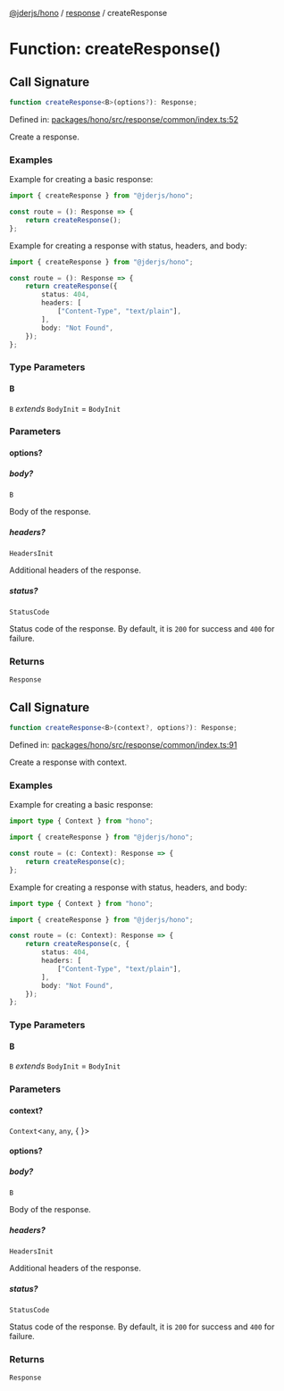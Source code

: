 [@jderjs/hono](../../README.md) / [response](../README.md) / createResponse

# Function: createResponse()

## Call Signature

```ts
function createResponse<B>(options?): Response;
```

Defined in: [packages/hono/src/response/common/index.ts:52](https://github.com/jder-std/hono/blob/f2f73ec679525d06b67f906feb4542e6a1926d67/packages/hono/src/response/common/index.ts#L52)

Create a response.

### Examples

Example for creating a basic response:

```ts
import { createResponse } from "@jderjs/hono";

const route = (): Response => {
    return createResponse();
};
```

Example for creating a response with status, headers, and body:

```ts
import { createResponse } from "@jderjs/hono";

const route = (): Response => {
    return createResponse({
        status: 404,
        headers: [
            ["Content-Type", "text/plain"],
        ],
        body: "Not Found",
    });
};
```

### Type Parameters

#### B

`B` *extends* `BodyInit` = `BodyInit`

### Parameters

#### options?

##### body?

`B`

Body of the response.

##### headers?

`HeadersInit`

Additional headers of the response.

##### status?

`StatusCode`

Status code of the response.
By default, it is `200` for success and `400` for failure.

### Returns

`Response`

## Call Signature

```ts
function createResponse<B>(context?, options?): Response;
```

Defined in: [packages/hono/src/response/common/index.ts:91](https://github.com/jder-std/hono/blob/f2f73ec679525d06b67f906feb4542e6a1926d67/packages/hono/src/response/common/index.ts#L91)

Create a response with context.

### Examples

Example for creating a basic response:

```ts
import type { Context } from "hono";

import { createResponse } from "@jderjs/hono";

const route = (c: Context): Response => {
    return createResponse(c);
};
```

Example for creating a response with status, headers, and body:

```ts
import type { Context } from "hono";

import { createResponse } from "@jderjs/hono";

const route = (c: Context): Response => {
    return createResponse(c, {
        status: 404,
        headers: [
            ["Content-Type", "text/plain"],
        ],
        body: "Not Found",
    });
};
```

### Type Parameters

#### B

`B` *extends* `BodyInit` = `BodyInit`

### Parameters

#### context?

`Context`\<`any`, `any`, \{
\}\>

#### options?

##### body?

`B`

Body of the response.

##### headers?

`HeadersInit`

Additional headers of the response.

##### status?

`StatusCode`

Status code of the response.
By default, it is `200` for success and `400` for failure.

### Returns

`Response`
